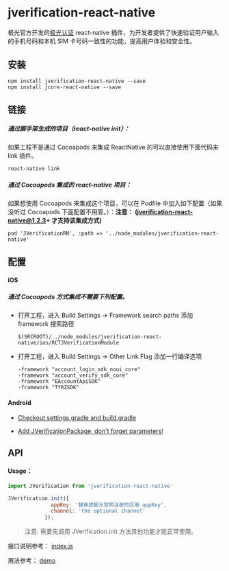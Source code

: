 # jverification-react-native 

极光官方开发的[极光认证](https://docs.jiguang.cn/jverification/guideline/intro/) react-native 插件，为开发者提供了快速验证用户输入的手机号码和本机 SIM 卡号码一致性的功能，提高用户体验和安全性。

## 安装

```
npm install jverification-react-native --save
npm install jcore-react-native --save 
```
## 链接

##### 通过脚手架生成的项目（react-native init）：

如果工程不是通过 Cocoapods 来集成 ReactNative 的可以直接使用下面代码来 link 插件。

```
react-native link
```

##### 通过 Cocoapods 集成的 react-native 项目：

如果想使用 Cocoapods 来集成这个项目，可以在 Podfile 中加入如下配置（如果没听过 Cocoapods 下面配置不用管。）：**注意： (jverification-react-native@1.2.3+ 才支持该集成方式)**

```
pod 'JVerificationRN', :path => '../node_modules/jverification-react-native'
```



## 配置

#### iOS

#####  通过 Cocoapods 方式集成不需要下列配置。

- 打开工程，进入 Build Settings -> Framework search paths 添加 framework 搜索路径

  ```
  $(SRCROOT)/../node_modules/jverification-react-native/ios/RCTJVerificationModule
  ```

- 打开工程，进入 Build Settings -> Other Link Flag 添加一行编译选项

  ```
  -framework "account_login_sdk_noui_core"
  -framework "account_verify_sdk_core"
  -framework "EAccountApiSDK"
  -framework "TYRZSDK"
  ```

#### Android

- [Checkout settings.gradle and build.gradle](./docs/AndroidConfig.md) 

- [Add JVerificationPackage, don't forget parameters!](./docs/JVerificationPackage.md)

## API

#### Usage：

```javascript
import JVerification from 'jverification-react-native'

JVerification.init({
              appKey: '替换成极光官网注册的应用 appKey',
              channel: 'the optional channel'
            });
```


> 注意: 需要先调用 JVerification.init 方法其他功能才能正常使用。



接口说明参考： [index.js](./index.js) 

用法参考： [demo](./example/App.js)


